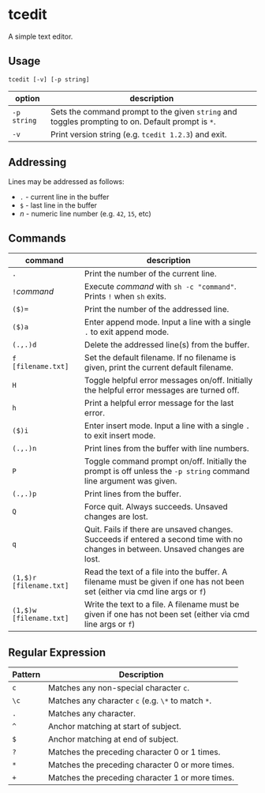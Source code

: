 # tcedit

A simple text editor.

## Usage

```
tcedit [-v] [-p string]
```

| option      | description                                                                                       |
| ----------- | ------------------------------------------------------------------------------------------------- |
| `-p string` | Sets the command prompt to the given `string` and toggles prompting to on. Default prompt is `*`. |
| `-v`        | Print version string (e.g. `tcedit 1.2.3`) and exit.                                              |

## Addressing

Lines may be addressed as follows:

* `.` - current line in the buffer
* `$` - last line in the buffer
* _n_ - numeric line number (e.g. `42`, `15`, etc)

## Commands

| command                | description                                                                                                                       |
| ---------------------- | --------------------------------------------------------------------------------------------------------------------------------- |
| `.`                    | Print the number of the current line.                                                                                             |
| `!`*command*           | Execute *command* with `sh -c "command"`. Prints `!` when `sh` exits.                                                             |
| `($)=`                 | Print the number of the addressed line.                                                                                           |
| `($)a`                 | Enter append mode. Input a line with a single `.` to exit append mode.                                                            |
| `(.,.)d`               | Delete the addressed line(s) from the buffer.                                                                                     |
| `f [filename.txt]`     | Set the default filename. If no filename is given, print the current default filename.                                            |
| `H`                    | Toggle helpful error messages on/off. Initially the helpful error messages are turned off.                                        |
| `h`                    | Print a helpful error message for the last error.                                                                                 |
| `($)i`                 | Enter insert mode. Input a line with a single `.` to exit insert mode.                                                            |
| `(.,.)n`               | Print lines from the buffer with line numbers.                                                                                    |
| `P`                    | Toggle command prompt on/off. Initially the prompt is off unless the `-p string` command line argument was given.                 |
| `(.,.)p`               | Print lines from the buffer.                                                                                                      |
| `Q`                    | Force quit. Always succeeds. Unsaved changes are lost.                                                                            |
| `q`                    | Quit. Fails if there are unsaved changes. Succeeds if entered a second time with no changes in between. Unsaved changes are lost. |
| `(1,$)r [filename.txt]`| Read the text of a file into the buffer. A filename must be given if one has not been set (either via cmd line args or `f`)
| `(1,$)w [filename.txt]`| Write the text to a file. A filename must be given if one has not been set (either via cmd line args or `f`)

## Regular Expression

| Pattern | Description                                        |
| ------- | -------------------------------------------------- |
| `c`     | Matches any non-special character `c`.             |
| `\c`    | Matches any character `c` (e.g. `\*` to match `*`. |
| `.`     | Matches any character.                             |
| `^`     | Anchor matching at start of subject.               |
| `$`     | Anchor matching at end of subject.                 |
| `?`     | Matches the preceding character 0 or 1 times.      |
| `*`     | Matches the preceding character 0 or more times.   |
| `+`     | Matches the preceding character 1 or more times.   |


